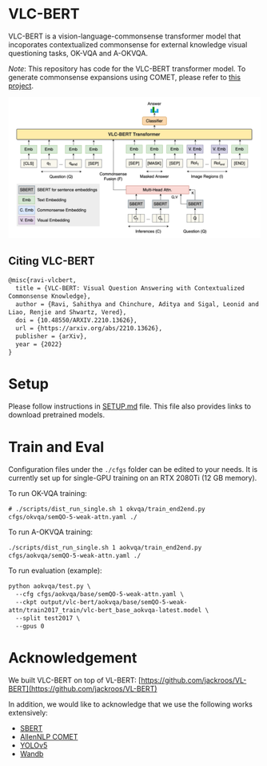 # VLC-BERT

VLC-BERT is a vision-language-commonsense transformer model that incoporates contextualized commonsense for external knowledge visual questioning tasks, OK-VQA and A-OKVQA.

*Note*: This repository has code for the VLC-BERT transformer model. To generate commonsense expansions using COMET, please refer to [this project](https://github.com/sahithyaravi1493/vlc_transformer).

![](./figs/VLC-BERT-inputs.png)

## Citing VLC-BERT

```
@misc{ravi-vlcbert,
  title = {VLC-BERT: Visual Question Answering with Contextualized Commonsense Knowledge},
  author = {Ravi, Sahithya and Chinchure, Aditya and Sigal, Leonid and Liao, Renjie and Shwartz, Vered},
  doi = {10.48550/ARXIV.2210.13626},
  url = {https://arxiv.org/abs/2210.13626},
  publisher = {arXiv},
  year = {2022}
}

```

# Setup

Please follow instructions in [SETUP.md](SETUP.md) file. This file also provides links to download pretrained models.

# Train and Eval

Configuration files under the `./cfgs` folder can be edited to your needs. It is currently set up for single-GPU training on an RTX 2080Ti (12 GB memory).

To run OK-VQA training:
```
# ./scripts/dist_run_single.sh 1 okvqa/train_end2end.py cfgs/okvqa/semQO-5-weak-attn.yaml ./
```

To run A-OKVQA training:
```
./scripts/dist_run_single.sh 1 aokvqa/train_end2end.py cfgs/aokvqa/semQO-5-weak-attn.yaml ./
```
To run evaluation (example):
```
python aokvqa/test.py \
  --cfg cfgs/aokvqa/base/semQO-5-weak-attn.yaml \
  --ckpt output/vlc-bert/aokvqa/base/semQO-5-weak-attn/train2017_train/vlc-bert_base_aokvqa-latest.model \
  --split test2017 \
  --gpus 0
```

# Acknowledgement

We built VLC-BERT on top of VL-BERT: [https://github.com/jackroos/VL-BERT](https://github.com/jackroos/VL-BERT)

In addition, we would like to acknowledge that we use the following works extensively:

* [SBERT](https://www.sbert.net)
* [AllenNLP COMET](https://comet.allenai.org/model_comet2020_entities)
* [YOLOv5](https://github.com/ultralytics/yolov5)
* [Wandb](https://wandb.ai/)